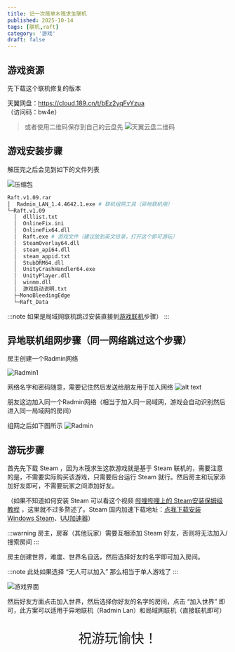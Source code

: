 ```yaml
---
title: 记一次简单木筏求生联机
published: 2025-10-14
tags: [联机,raft]
category: '游戏'
draft: false
---
```


## 游戏资源

先下载这个联机修复的版本

天翼网盘：https://cloud.189.cn/t/bEz2yqFvYzua   
（访问码：bw4e）

> 或者使用二维码保存到自己的云盘先
> ![天翼云盘二维码](/assets/images/raft-link/163cloud.qrCode.jfif)

## 游戏安装步骤

解压完之后会见到如下的文件列表

![压缩包](/assets/images/raft-link/rar.png)

```bash
Raft.v1.09.rar
│  Radmin_LAN_1.4.4642.1.exe # 联机组网工具（异地联机用）
└─Raft.v1.09
  │  dlllist.txt
  │  OnlineFix.ini
  │  OnlineFix64.dll
  │  Raft.exe # 游戏文件（建议放到英文目录，打开这个即可游玩）
  │  SteamOverlay64.dll
  │  steam_api64.dll
  │  steam_appid.txt
  │  StubDRM64.dll
  │  UnityCrashHandler64.exe
  │  UnityPlayer.dll
  │  winmm.dll
  │  游戏启动说明.txt
  ├─MonoBleedingEdge
  └─Raft_Data
```

:::note
如果是局域网联机跳过安装直接到[游戏联机](#%E6%B8%B8%E7%8E%A9%E6%AD%A5%E9%AA%A4)步骤）
:::

## 异地联机组网步骤（同一网络跳过这个步骤）

房主创建一个Radmin网络

![Radmin1](/assets/images/raft-link/radmin1.png)

网络名字和密码随意，需要记住然后发送给朋友用于加入网络
![alt text](/assets/images/raft-link/radmin2.png)

朋友这边加入同一个Radmin网络（相当于加入同一局域网，游戏会自动识别然后进入同一局域网的房间）

组网之后如下图所示
![Radmin](/assets/images/raft-link/radmin.png)

## 游玩步骤

首先先下载 Steam ，因为木筏求生这款游戏就是基于 Steam 联机的，需要注意的是，不需要实际购买该游戏，只需要后台运行 Steam 就行。然后房主和玩家添加好友即可，不需要玩家之间添加好友。

（如果不知道如何安装 Steam 可以看这个视频 [哔哩哔哩上的 Steam安装保姆级教程](https://www.bilibili.com/video/BV1D6N7eTE9k) ，这里就不过多赘述了。Steam 国内加速下载地址：[点我下载安装 Windows Steam](https://xzz.pmnet.work/d/%E8%BD%AF%E4%BB%B6%20Software/%E7%94%B5%E8%84%91%20PC/Steam/SteamSetup.exe)、[UU加速器](https://uu.163.com/)）

:::warning
房主，房客（其他玩家）需要互相添加 Steam 好友，否则将无法加入/搜索房间
:::

房主创建世界，难度、世界名自选，然后选择好友的名字即可加入房间。

:::note
此处如果选择 “无人可以加入” 那么相当于单人游戏了
:::

![游戏界面](/assets/images/raft-link/game.png)

然后好友方面点击加入世界，然后选择你好友的名字的房间，点击 “加入世界” 即可，此方案可以适用于异地联机（Radmin Lan）和局域网联机（直接联机即可）

<p style="font-size:30px;text-align: center;">祝游玩愉快！</p>